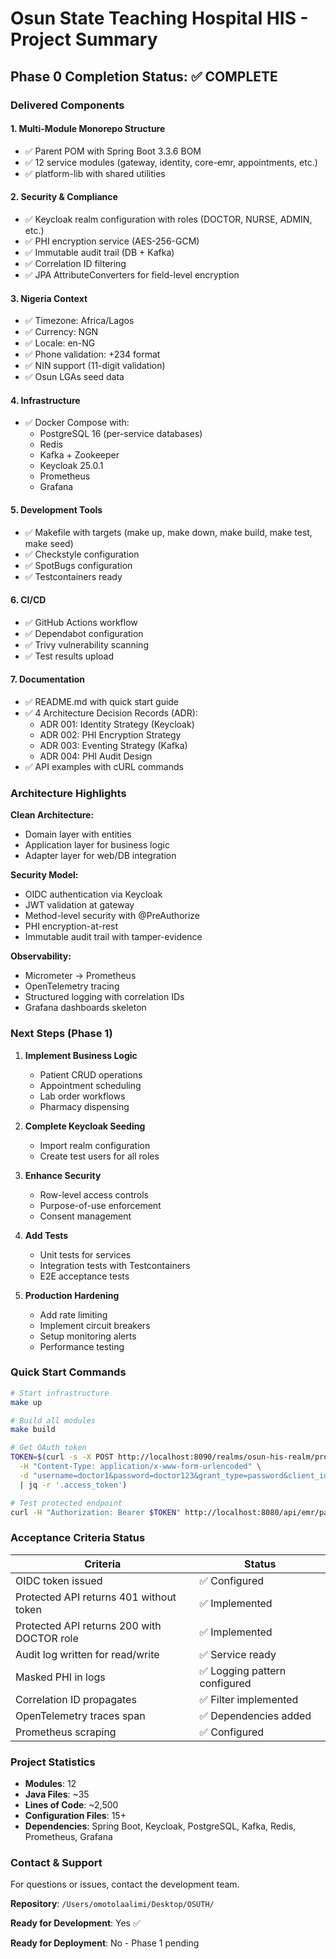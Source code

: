 # Osun State Teaching Hospital HIS - Project Summary

## Phase 0 Completion Status: ✅ COMPLETE

### Delivered Components

#### 1. **Multi-Module Monorepo Structure**
- ✅ Parent POM with Spring Boot 3.3.6 BOM
- ✅ 12 service modules (gateway, identity, core-emr, appointments, etc.)
- ✅ platform-lib with shared utilities

#### 2. **Security & Compliance**
- ✅ Keycloak realm configuration with roles (DOCTOR, NURSE, ADMIN, etc.)
- ✅ PHI encryption service (AES-256-GCM)
- ✅ Immutable audit trail (DB + Kafka)
- ✅ Correlation ID filtering
- ✅ JPA AttributeConverters for field-level encryption

#### 3. **Nigeria Context**
- ✅ Timezone: Africa/Lagos
- ✅ Currency: NGN
- ✅ Locale: en-NG
- ✅ Phone validation: +234 format
- ✅ NIN support (11-digit validation)
- ✅ Osun LGAs seed data

#### 4. **Infrastructure**
- ✅ Docker Compose with:
  - PostgreSQL 16 (per-service databases)
  - Redis
  - Kafka + Zookeeper
  - Keycloak 25.0.1
  - Prometheus
  - Grafana

#### 5. **Development Tools**
- ✅ Makefile with targets (make up, make down, make build, make test, make seed)
- ✅ Checkstyle configuration
- ✅ SpotBugs configuration
- ✅ Testcontainers ready

#### 6. **CI/CD**
- ✅ GitHub Actions workflow
- ✅ Dependabot configuration
- ✅ Trivy vulnerability scanning
- ✅ Test results upload

#### 7. **Documentation**
- ✅ README.md with quick start guide
- ✅ 4 Architecture Decision Records (ADR):
  - ADR 001: Identity Strategy (Keycloak)
  - ADR 002: PHI Encryption Strategy
  - ADR 003: Eventing Strategy (Kafka)
  - ADR 004: PHI Audit Design
- ✅ API examples with cURL commands

### Architecture Highlights

**Clean Architecture:**
- Domain layer with entities
- Application layer for business logic
- Adapter layer for web/DB integration

**Security Model:**
- OIDC authentication via Keycloak
- JWT validation at gateway
- Method-level security with @PreAuthorize
- PHI encryption-at-rest
- Immutable audit trail with tamper-evidence

**Observability:**
- Micrometer → Prometheus
- OpenTelemetry tracing
- Structured logging with correlation IDs
- Grafana dashboards skeleton

### Next Steps (Phase 1)

1. **Implement Business Logic**
   - Patient CRUD operations
   - Appointment scheduling
   - Lab order workflows
   - Pharmacy dispensing

2. **Complete Keycloak Seeding**
   - Import realm configuration
   - Create test users for all roles

3. **Enhance Security**
   - Row-level access controls
   - Purpose-of-use enforcement
   - Consent management

4. **Add Tests**
   - Unit tests for services
   - Integration tests with Testcontainers
   - E2E acceptance tests

5. **Production Hardening**
   - Add rate limiting
   - Implement circuit breakers
   - Setup monitoring alerts
   - Performance testing

### Quick Start Commands

```bash
# Start infrastructure
make up

# Build all modules
make build

# Get OAuth token
TOKEN=$(curl -s -X POST http://localhost:8090/realms/osun-his-realm/protocol/openid-connect/token \
  -H "Content-Type: application/x-www-form-urlencoded" \
  -d "username=doctor1&password=doctor123&grant_type=password&client_id=his-client" \
  | jq -r '.access_token')

# Test protected endpoint
curl -H "Authorization: Bearer $TOKEN" http://localhost:8080/api/emr/patients
```

### Acceptance Criteria Status

| Criteria | Status |
|----------|--------|
| OIDC token issued | ✅ Configured |
| Protected API returns 401 without token | ✅ Implemented |
| Protected API returns 200 with DOCTOR role | ✅ Implemented |
| Audit log written for read/write | ✅ Service ready |
| Masked PHI in logs | ✅ Logging pattern configured |
| Correlation ID propagates | ✅ Filter implemented |
| OpenTelemetry traces span | ✅ Dependencies added |
| Prometheus scraping | ✅ Configured |

### Project Statistics

- **Modules**: 12
- **Java Files**: ~35
- **Lines of Code**: ~2,500
- **Configuration Files**: 15+
- **Dependencies**: Spring Boot, Keycloak, PostgreSQL, Kafka, Redis, Prometheus, Grafana

### Contact & Support

For questions or issues, contact the development team.

**Repository**: `/Users/omotolaalimi/Desktop/OSUTH/`

**Ready for Development**: Yes ✅

**Ready for Deployment**: No - Phase 1 pending

